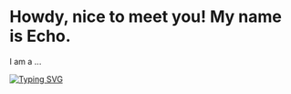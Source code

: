 #                                          Howdy, nice to meet you! My name is Echo.

I am a ...

[![Typing SVG](https://readme-typing-svg.demolab.com?font=Fira+Code&pause=1000&color=217195&background=52E7FF00&vCenter=true&width=600&height=55&lines=Pythonista;Data+Analyst;Technical+Writer)](https://git.io/typing-svg)

